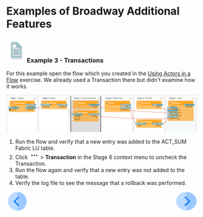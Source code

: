 # Examples of Broadway Additional Features

### ![info](/academy/images/example.png)Example 3 - Transactions

For this example open the flow which you created in the [Using Actors in a Flow](10_using_various_actors_exercise.md)  exercise. We already used a Transaction there but didn't examine how it works.

![image](images/10_flow.PNG)



1. Run the flow and verify that a new entry was added to the ACT_SUM Fabric LU table.
2. Click ![dots](images/three_dots_icon.png)> **Transaction** in the Stage 6 context menu to uncheck the Transaction.
3. Run the flow again and verify that a new entry was not added to the table.
4. Verify the log file to see the message that a rollback was performed.



[![Previous](/articles/images/Previous.png)](16_broadway_addl_features_ex2.md)[<img align="right" width="60" height="54" src="/articles/images/Next.png">](xxx.md)

